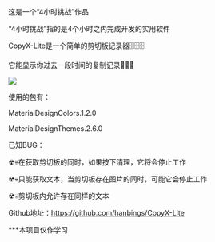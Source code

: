 这是一个“4小时挑战”作品

“4小时挑战”指的是4个小时之内完成开发的实用软件

CopyX-Lite是一个简单的剪切板记录器🗄🗄🗄

它能显示你过去一段时间的复制记录🍔🍔🍔

![](https://s2.ax1x.com/2020/01/25/1ZqU3Q.png)

使用的包有：

MaterialDesignColors.1.2.0

MaterialDesignThemes.2.6.0

已知BUG：

☢💀在获取剪切板的同时，如果按下清理，它将会停止工作

☢💀只能获取文本，当剪切板存在图片的同时，可能它会停止工作

☢💀剪切板内允许存在同样的文本

Github地址：https://github.com/hanbings/CopyX-Lite

***本项目仅作学习



